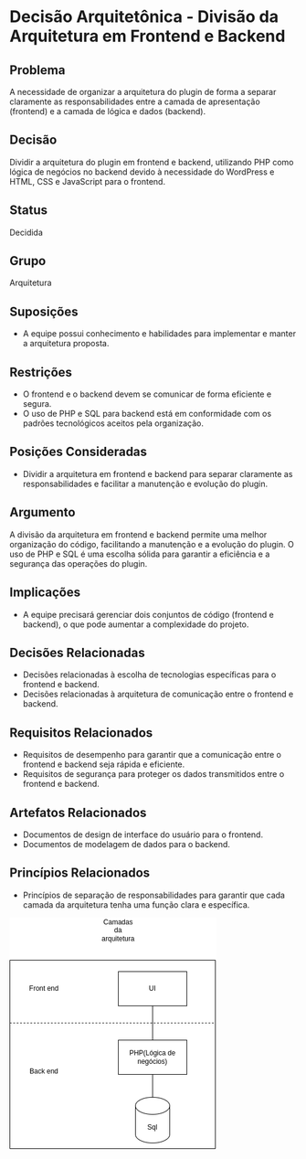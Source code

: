 # Decisão Arquitetônica - Divisão da Arquitetura em Frontend e Backend

## Problema
A necessidade de organizar a arquitetura do plugin de forma a separar claramente as responsabilidades entre a camada de apresentação (frontend) e a camada de lógica e dados (backend).

## Decisão
Dividir a arquitetura do plugin em frontend e backend, utilizando PHP como lógica de negócios no backend devido à necessidade do WordPress e HTML, CSS e JavaScript para o frontend.

## Status
Decidida

## Grupo
Arquitetura

## Suposições
- A equipe possui conhecimento e habilidades para implementar e manter a arquitetura proposta.

## Restrições
- O frontend e o backend devem se comunicar de forma eficiente e segura.
- O uso de PHP e SQL para backend está em conformidade com os padrões tecnológicos aceitos pela organização.

## Posições Consideradas
- Dividir a arquitetura em frontend e backend para separar claramente as responsabilidades e facilitar a manutenção e evolução do plugin.

## Argumento
A divisão da arquitetura em frontend e backend permite uma melhor organização do código, facilitando a manutenção e a evolução do plugin. O uso de PHP e SQL é uma escolha sólida para garantir a eficiência e a segurança das operações do plugin.

## Implicações
- A equipe precisará gerenciar dois conjuntos de código (frontend e backend), o que pode aumentar a complexidade do projeto.

## Decisões Relacionadas
- Decisões relacionadas à escolha de tecnologias específicas para o frontend e backend.
- Decisões relacionadas à arquitetura de comunicação entre o frontend e backend.

## Requisitos Relacionados
- Requisitos de desempenho para garantir que a comunicação entre o frontend e backend seja rápida e eficiente.
- Requisitos de segurança para proteger os dados transmitidos entre o frontend e backend.

## Artefatos Relacionados
- Documentos de design de interface do usuário para o frontend.
- Documentos de modelagem de dados para o backend.

## Princípios Relacionados
- Princípios de separação de responsabilidades para garantir que cada camada da arquitetura tenha uma função clara e específica.

![Arquitetura](./assets/images/Arquitetura.png)